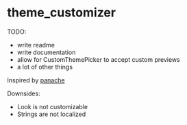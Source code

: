 # theme_customizer

TODO:

- write readme
- write documentation
- allow for CustomThemePicker to accept custom previews
- a lot of other things

Inspired by [panache](https://github.com/rxlabz/panache)

Downsides:

- Look is not customizable
- Strings are not localized
